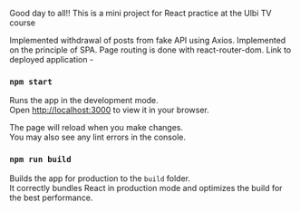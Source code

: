 Good day to all!!
This is a mini project for React practice at the Ulbi TV course

Implemented withdrawal of posts from fake API using Axios.
Implemented on the principle of SPA. Page routing is done with react-router-dom.
Link to deployed application -

### `npm start`

Runs the app in the development mode.\
Open [http://localhost:3000](http://localhost:3000) to view it in your browser.

The page will reload when you make changes.\
You may also see any lint errors in the console.

### `npm run build`

Builds the app for production to the `build` folder.\
It correctly bundles React in production mode and optimizes the build for the best performance.

